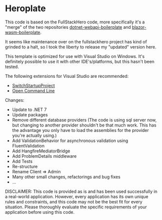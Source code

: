 # Heroplate

This code is based on the FullStackHero code, more specifically it's a "merge" of the two repositories [dotnet-webapi-boilerplate](https://github.com/fullstackhero/dotnet-webapi-boilerplate) and [blazor-wasm-boilerplate](https://github.com/fullstackhero/blazor-wasm-boilerplate).

It seems like maintenance over on the fullstackhero project has kind of grinded to a halt, so I took the liberty to release my "updated" version here.

This template is optimized for use with Visual Studio on Windows. It's definitely possible to use it with other IDE's/platforms, but this hasn't been tested.

The following extensions for Visual Studio are recommended:
* [SwitchStartupProject](https://marketplace.visualstudio.com/items?itemName=vs-publisher-141975.SwitchStartupProjectForVS2022)
* [Open Command Line](https://marketplace.visualstudio.com/items?itemName=MadsKristensen.OpenCommandLine)

Changes:

* Update to .NET 7
* Update packages
* Remove different database providers (The code is using sql server now, but changing to another provider shouldn't be that much work. This has the advantage you only have to load the assemblies for the provider you're actually using.)
* Add ValidationBehavior for asynchronous validation using FluentValidation
* Add HangfireMediatorBridge
* Add ProblemDetails middleware
* Add Tests
* Re-structure 
* Rename Client => Admin
* Many other small changes, refactorings and bug fixes
* ...

DISCLAIMER: This code is provided as is and has been used successfully in a real-world application. However, every application has its own unique rules and constraints, and this code may not be the best fit for every situation. Please thoroughly evaluate the specific requirements of your application before using this code.